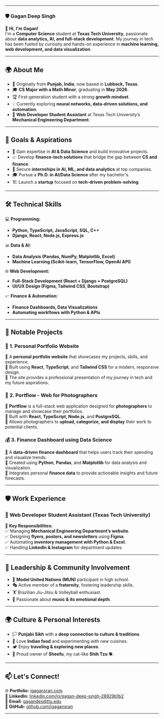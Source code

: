 

---

### **🛡️ Gagan Deep Singh**  

👋 **Hi, I'm Gagan!**  
I'm a **Computer Science** student at **Texas Tech University**, passionate about **data analytics, AI, and full-stack development**. My journey in tech has been fueled by curiosity and hands-on experience in **machine learning, web development, and data visualization**.  

---

## **🌍 About Me**  
- 🏡 Originally from **Punjab, India**, now based in **Lubbock, Texas**.  
- 🎓 **CS Major with a Math Minor**, graduating in **May 2026**.  
- 🏆 First-generation student with a strong **growth mindset**.  
- 💡 Currently exploring **neural networks, data-driven solutions, and automation**.  
- 🏢 **Web Developer Student Assistant** at Texas Tech University’s **Mechanical Engineering Department**.  

---

## **🔭 Goals & Aspirations**  
- 🚀 Gain expertise in **AI & Data Science** and build innovative projects.  
- 📈 Develop **finance-tech solutions** that bridge the gap between **CS and finance**.  
- 🎯 Secure **internships in AI, ML, and data analytics** at top companies.  
- 🎓 Pursue a **Ph.D. in AI/Data Science** after my bachelor's.  
- 🏗️ Launch a **startup** focused on **tech-driven problem-solving**.  

---

## **🛠️ Technical Skills**
💻 **Programming:**  
- **Python, TypeScript, JavaScript, SQL, C++**  
- **Django, React, Node.js, Express.js**  

📊 **Data & AI:**  
- **Data Analysis (Pandas, NumPy, Matplotlib, Excel)**  
- **Machine Learning (Scikit-learn, TensorFlow, OpenAI API)**  

🌐 **Web Development:**  
- **Full-Stack Development (React + Django + PostgreSQL)**  
- **UI/UX Design (Figma, Tailwind CSS, Bootstrap)**  

📈 **Finance & Automation:**  
- **Finance Dashboards, Data Visualizations**  
- **Automating workflows with Python & APIs**  

---

## **📝 Notable Projects**
### 🚀 **1. Personal Portfolio Website**
🔹 A **personal portfolio website** that showcases my projects, skills, and experience.  
🔹 Built using **React**, **TypeScript**, and **Tailwind CSS** for a modern, responsive design.  
🔹 The site provides a professional presentation of my journey in tech and my future aspirations.

### 📸 **2. Portflow - Web for Photographers**
🔹 **Portflow** is a full-stack web application designed for **photographers** to manage and showcase their portfolios.  
🔹 Built with **React, TypeScript, Node.js**, and **PostgreSQL**.  
🔹 Allows photographers to **upload, categorize, and display** their work to potential clients.

### 💰 **3. Finance Dashboard using Data Science**
🔹 A **data-driven finance dashboard** that helps users track their spending and visualize trends.  
🔹 Created using **Python**, **Pandas**, and **Matplotlib** for data analysis and visualization.  
🔹 Integrates personal **finance data** to provide actionable insights and future forecasts.

---

## **🛡️ Work Experience**
### 💼 **Web Developer Student Assistant (Texas Tech University)**
📍 **Key Responsibilities:**  
✅ Managing **Mechanical Engineering Department’s website**.  
✅ Designing **flyers, posters, and newsletters** using **Figma**.  
✅ Automating **inventory management with Python & Excel**.  
✅ Handling **LinkedIn & Instagram** for department updates.  

---

## **🌟 Leadership & Community Involvement**
- 🏅 **Model United Nations (MUN)** participant in high school.  
- 🎭 Active member of a **fraternity**, fostering leadership skills.  
- 🏋️ Brazilian Jiu-Jitsu & Volleyball enthusiast.  
- 🎵 Passionate about **music & its emotional depth**.  

---

## **🌍 Culture & Personal Interests**
- 🏳️ **Punjabi Sikh** with a **deep connection to culture & traditions**.  
- 🍛 Love **Indian food** and experimenting with new cuisines.  
- 🏕️ Enjoy **traveling & exploring new places**.  
- 🐶 Proud owner of **Sheefu**, my cat-like **Shih Tzu** 🐕.  

---

## **📫 Let's Connect!**
🌐 **Portfolio:** [igagansran.com](https://igagansran.com)  
🔗 **LinkedIn:** [linkedin.com/in/gagan-deep-singh-28929b1b2](https://www.linkedin.com/in/gagan-deep-singh-28929b1b2)  
📩 **Email:** gagandes@ttu.edu  
🚀 **GitHub:** [github.com/igagansran](https://github.com/igagansran)  

---
